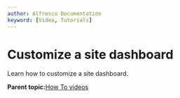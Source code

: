 ```yaml
---
author: Alfresco Documentation
keyword: [Video, Tutorials]
---
```


# Customize a site dashboard

Learn how to customize a site dashboard.

  

**Parent topic:**[How To videos](../topics/alfresco-video-tutorials.md)

